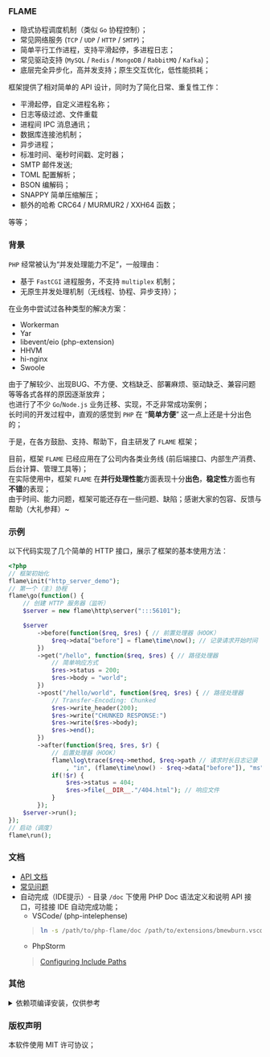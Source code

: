 ### FLAME

* 隐式协程调度机制（类似 `Go` 协程控制）；
* 常见网络服务 (`TCP` / `UDP` / `HTTP` / `SMTP`)；
* 简单平行工作进程，支持平滑起停，多进程日志；
* 常见驱动支持 (`MySQL` / `Redis` / `MongoDB` / `RabbitMQ` / `Kafka`)；
* 底层完全异步化，高并发支持；原生交互优化，低性能损耗；

框架提供了相对简单的 API 设计，同时为了简化日常、重复性工作：
* 平滑起停，自定义进程名称；
* 日志等级过滤、文件重载
* 进程间 IPC 消息通讯；
* 数据库连接池机制；
* 异步进程；
* 标准时间、毫秒时间戳、定时器；
* SMTP 邮件发送;
* TOML 配置解析；
* BSON 编解码；
* SNAPPY 简单压缩解压；
* 额外的哈希 CRC64 / MURMUR2 / XXH64 函数；

等等；

### 背景
`PHP` 经常被认为“并发处理能力不足”，一般理由：

* 基于 `FastCGI` 进程服务，不支持 `multiplex` 机制；
* 无原生并发处理机制（无线程、协程、异步支持）；

在业务中尝试过各种类型的解决方案：
* Workerman
* Yar
* libevent/eio (php-extension)
* HHVM
* hi-nginx
* Swoole

由于了解较少、出现BUG、不方便、文档缺乏、部署麻烦、驱动缺乏、兼容问题等等各式各样的原因逐渐放弃；  
也进行了不少 `Go`/`Node.js` 业务迁移、实现，不乏非常成功案例；  
长时间的开发过程中，直观的感觉到 `PHP` 在 “**简单方便**” 这一点上还是十分出色的；  

于是，在各方鼓励、支持、帮助下，自主研发了 `FLAME` 框架；

目前，框架 `FLAME` 已经应用在了公司内各类业务线 (前后端接口、内部生产消费、后台计算、管理工具等)；  
在实际使用中，框架 `FLAME` 在**并行处理性能**方面表现十分**出色**，**稳定性**方面也有**不错**的表现；  
由于时间、能力问题，框架可能还存在一些问题、缺陷；感谢大家的包容、反馈与帮助（大礼参拜）~

### 示例
以下代码实现了几个简单的 HTTP 接口，展示了框架的基本使用方法：

``` PHP
<?php
// 框架初始化
flame\init("http_server_demo");
// 第一个（主）协程
flame\go(function() {
    // 创建 HTTP 服务器（监听）
    $server = new flame\http\server(":::56101");

    $server
        ->before(function($req, $res) { // 前置处理器（HOOK）
            $req->data["before"] = flame\time\now(); // 记录请求开始时间
        })
        ->get("/hello", function($req, $res) { // 路径处理器
            // 简单响应方式
            $res->status = 200;
            $res->body = "world";
        })
        ->post("/hello/world", function($req, $res) { // 路径处理器
            // Transfer-Encoding: Chunked
            $res->write_header(200);
            $res->write("CHUNKED RESPONSE:")
            $res->write($res->body);
            $res->end();
        })
        ->after(function($req, $res, $r) {
            // 后置处理器（HOOK）
            flame\log\trace($req->method, $req->path // 请求时长日志记录
                , "in", (flame\time\now() - $req->data["before"]), "ms");
            if(!$r) {
                $res->status = 404;
                $res->file(__DIR__."/404.html"); // 响应文件
            }
        });
    $server->run();
});
// 启动（调度）
flame\run();
```

### 文档
* [API 文档](https://github.com/terrywh/php-flame/tree/master/doc)
* [常见问题](https://github.com/terrywh/php-flame/wiki/%E5%B8%B8%E8%A7%81%E9%97%AE%E9%A2%98)
* 自动完成（IDE提示）- 目录 `/doc` 下使用 PHP Doc 语法定义和说明 API 接口，可挂接 IDE 自动完成功能；
    * VSCode/ (php-intelephense)
    > ``` Bash
    > ln -s /path/to/php-flame/doc /path/to/extensions/bmewburn.vscode-intelephense-client-x.x.xx/node_modules/intelephense/lib/stub/flame
    > ```
    * PhpStorm
    > [Configuring Include Paths](https://www.jetbrains.com/help/phpstorm/configuring-include-paths.html#Configuring_Include_Paths.xml)

### 其他
<details><summary>依赖项编译安装，仅供参考</summary>
<p>

#### boost
``` Bash
./bootstrap.sh --prefix=/data/vendor/boost-1.71.0
./b2 --prefix=/data/vendor/boost-1.71.0 cxxflags="-fPIC" variant=release link=static threading=multi install
```

#### cpp-parser
``` Bash
make install
```

#### lltoml
``` Bash
ENVIRON="canvas" CFLAGS="-O2 -DNDEBUG" CXXFLAGS="-O2 -DNDEBUG" make
ENVIRON="canvas" make install
```

#### hiredis
``` Bash
CC=gcc make
PREFIX=/data/vendor/hiredis-0.14.0 make install
# 未提供禁用动态库选项
# rm /data/vendor/hiredis-0.14.0/lib/*.so*
```

#### openssl
``` Bash
CC=gcc CXX=g++ ./Configure no-shared --prefix=/data/vendor/openssl-1.1.1d linux-x86_64
make && make install
```

#### AMQP-CPP
``` Bash
mkdir stage && cd stage
CC=gcc CXX=g++ CXXFLAGS="-fPIC -I/data/vendor/openssl-1.1.1d/include" LDFLAGS="-L/data/vendor/openssl-1.1.1d/lib" cmake -DCMAKE_INSTALL_PREFIX=/data/vendor/amqpcpp-4.1.5 -DCMAKE_BUILD_TYPE=Release -DAMQP-CPP_LINUX_TCP=ON ../
make && make install
```

<!--
#### sasl2
``` Bash
PKG_CONFIG_PATH=/data/vendor/openssl-1.1.1d/lib/pkgconfig CC=gcc CXX=g++ CFLAGS=-fPIC CXXFLAGS=-fPIC ./configure --prefix=/data/vendor/sasl2 --with-openssl=/data/vendor/openssl-1.1.1d --without-ldap --enable-shared=no
make && make install
```
-->

#### mongoc-driver
``` Bash
mkdir stage && cd stage
CC=gcc CXX=g++ CFLAGS="-fPIC" LDFLAGS="-pthread -ldl" PKG_CONFIG_PATH=/data/vendor/openssl-1.1.1d/lib/pkgconfig cmake -DCMAKE_INSTALL_PREFIX=/data/vendor/mongoc-1.15.1 -DCMAKE_INSTALL_LIBDIR=lib -DCMAKE_BUILD_TYPE=Release -DENABLE_STATIC=ON -DENABLE_SASL=OFF -DENABLE_SHM_COUNTERS=OFF -DENABLE_TESTS=OFF -DENABLE_EXAMPLES=OFF -DENABLE_AUTOMATIC_INIT_AND_CLEANUP=OFF ../
make && make install
# 未提供 ENABLE_SHARED=OFF 或类似选项
# rm /data/vendor/mongoc-1.15.1/lib/*.so*
```

#### rdkafka
``` Bash
CC=gcc CXX=g++ PKG_CONFIG_PATH=/data/vendor/openssl-1.1.1d/lib/pkgconfig ./configure --prefix=/data/vendor/rdkafka-1.2.1 --disable-sasl
make && make install
# rm /data/vendor/rdkafka-1.2.1/lib/*.so*
cp src/snappy.h /data/vendor/rdkafka-1.2.1/include/librdkafka/
cp src/rdmurmur2.h /data/vendor/rdkafka-1.2.1/include/librdkafka/
cp src/xxhash.h /data/vendor/rdkafka-1.2.1/include/librdkafka/
```

#### PHP
``` Bash
CC=gcc CXX=g++ CFLAGS="-pthread" ./configure --prefix=/data/server/php-7.2.22 --with-config-file-path=/data/server/php-7.2.22/etc --disable-simplexml --disable-xml --disable-xmlreader --disable-xmlwriter --with-readline --enable-mbstring --without-pear --with-zlib --with-openssl=/data/vendor/openssl-1.1.1d --build=x86_64-linux-gnu
make && make install
```

<!--
# external openssl extension for php
CC=gcc CXX=g++ LDFLAGS="-pthread -ldl" ./configure --with-php-config=/data/server/php-7.2.19/bin/php-config --with-openssl=/data/vendor/openssl-1.1.1c --build=x86_64-linux-gnu
-->

#### libphpext
``` Bash
CXXFLAGS="-O2 -DNDEBUG" make
make install
```

#### c-ares
``` Bash
mkdir stage && cd stage
CC=gcc CXX=g++ cmake -DCARES_SHARED=OFF -DCARES_STATIC=ON -DCARES_STATIC_PIC=ON -DCMAKE_INSTALL_PREFIX=/data/vendor/cares-1.15.0 -DCMAKE_BUILD_TYPE=Release ../
make && make install
```

#### nghttp2
``` Bash
mkdir stage && cd stage
CC=gcc CXX=g++ CFLAGS="-fPIC" CXXFLAGS="-fPIC" PKG_CONFIG_PATH="/data/vendor/cares-1.15.0/lib/pkgconfig:/data/vendor/openssl-1.1.1d/lib/pkgconfig" cmake -DCMAKE_BUILD_TYPE=Release -DCMAKE_INSTALL_PREFIX=/data/vendor/nghttp2-1.39.2 -DENABLE_LIB_ONLY=ON -DENABLE_SHARED_LIB=OFF -DENABLE_STATIC_LIB=ON -DCMAKE_INSTALL_LIBDIR:PATH=lib ../
make && make install
```

#### curl
``` Bash
# quote: cmake for curl is poorly maintained
CC=gcc CXX=g++ CFLAGS=-fPIC CPPFLAGS=-fPIC ./configure --with-ssl=/data/vendor/openssl-1.1.1d --enable-ares=/data/vendor/cares-1.15.0 --with-nghttp2=/data/vendor/nghttp2-1.39.2 --enable-shared=no --enable-static --enable-ipv6 --without-brotli --without-libidn2 --without-libidn --without-librtmp --disable-unix-sockets --disable-ftp --disable-ldap --disable-ldaps --disable-rtsp --disable-dict --disable-file --disable-telnet --disable-tftp --disable-pop3 --disable-imap --disable-smb --disable-gopher --without-libpsl --prefix=/data/vendor/curl-7.65.3
make && make install
```

#### maria-connector-c
``` Bash
mkdir stage && cd stage
CC=gcc CXX=g++ CFLAGS="-pthread" CXXFLAGS="-pthread" PKG_CONFIG_PATH=/data/vendor/openssl-1.1.1d/lib/pkgconfig:/data/vendor/curl-7.65.3/lib/pkgconfig cmake -DCMAKE_BUILD_TYPE=Release -DCLIENT_PLUGIN_SHA256_PASSWORD=STATIC -DCLIENT_PLUGIN_CACHING_SHA2_PASSWORD=STATIC -DCMAKE_INSTALL_PREFIX=/data/vendor/mariac-3.1.4 ../
make && make install
# rm /data/vendor/mariac-3.1.4/lib/mariadb/*.so*
```

</p>
</details>

### 版权声明
本软件使用 MIT 许可协议；
